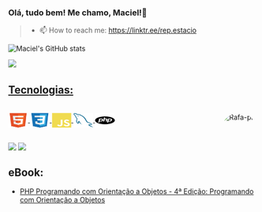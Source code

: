 ### Olá, tudo bem! Me chamo, Maciel!👋

> - 📫 How to reach me: https://linktr.ee/rep.estacio

![Maciel's GitHub stats](https://github-readme-stats.vercel.app/api?username=MacielMarques&show_icons=true&theme=tokyonight)

 <div>
  <a href="https://github.com/macielmarques">
  <img height="140em" src="https://github-readme-stats.vercel.app/api/top-langs/?username=Macielmarques&layout=compact&langs_count=7&theme=highcontrast"/>
</div>

## Tecnologias:

<div style="display: inline_block"><br>
  <img align="center" alt="Maciel-HTML5" height="30" width="40" src="https://raw.githubusercontent.com/devicons/devicon/master/icons/html5/html5-original.svg">
  <img align="center" alt="Maciel-CSS3" height="30" width="40" src="https://raw.githubusercontent.com/devicons/devicon/master/icons/css3/css3-original.svg">
  <img align="center" alt="Maciel-Js" height="30" width="40" src="https://raw.githubusercontent.com/devicons/devicon/master/icons/javascript/javascript-plain.svg">
  <img align="center" alt="Maciel-MySQL" height="30" width="40" src="https://raw.githubusercontent.com/devicons/devicon/master/icons/mysql/mysql-original.svg">
  <img align="center" alt="Maciel-PHP" height="30" width="40" src="https://raw.githubusercontent.com/devicons/devicon/master/icons/php/php-plain.svg">
  
  <img align="right" alt="Rafa-pic" height="150" style="border-radius:50px;" src="https://media.discordapp.net/attachments/639956127056134178/890373478988013628/Publicacoes_Instagram_1_1.png?width=676&height=676">
</div>

##

<div>
    <a href="https://www.youtube.com/channel/UCZlyLr-B9MgtPw4zNo1Sdsg" target="_blank"><img src="https://img.shields.io/badge/YouTube-FF0000?style=for-the-badge&logo=youtube&logoColor=white" target="_blank"></a>
    <a href="https://www.instagram.com/rep.estacio" target="_blank"><img src="https://img.shields.io/badge/-Instagram-%23E4405F?style=for-the-badge&logo=instagram&logoColor=white" target="_blank"></a>	
</div>

 
## eBook: 
- [PHP Programando com Orientação a Objetos - 4ª Edição: Programando com Orientação a Objetos](https://www.amazon.com.br/dp/8575226916/ref=tsm_1_fb_lk)<br/>
